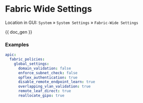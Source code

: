 # Fabric Wide Settings

Location in GUI:
`System` » `System Settings` » `Fabric-Wide Settings`


{{ doc_gen }}

### Examples

```yaml
apic:
  fabric_policies:
    global_settings:
      domain_validation: false
      enforce_subnet_check: false
      opflex_authentication: true
      disable_remote_endpoint_learn: true
      overlapping_vlan_validation: true
      remote_leaf_direct: true
      reallocate_gipo: true

```
